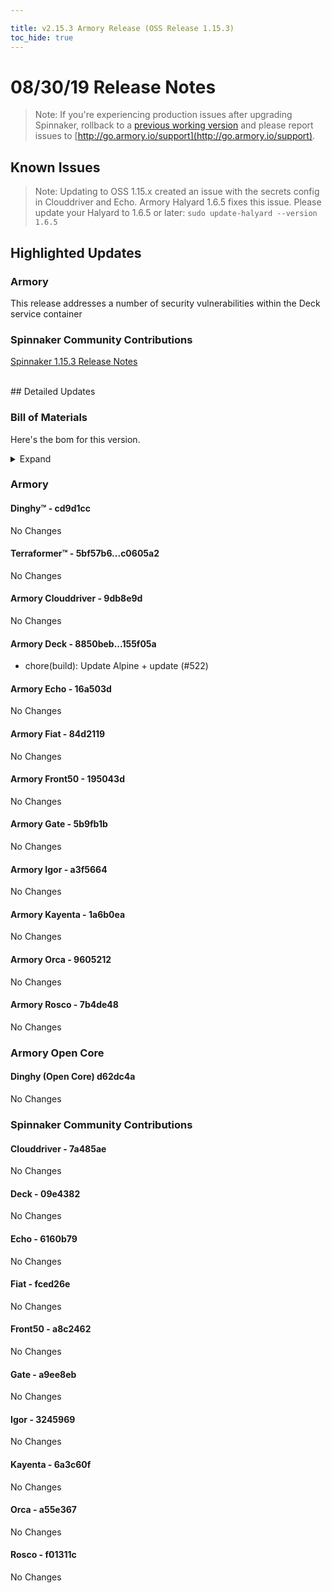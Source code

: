 ```yaml
---

title: v2.15.3 Armory Release (OSS Release 1.15.3)
toc_hide: true
---
```


# 08/30/19 Release Notes


> Note: If you're experiencing production issues after upgrading Spinnaker, rollback to a [previous working version](http://docs.armory.io/admin-guides/troubleshooting/#i-upgraded-spinnaker-and-it-is-no-longer-responding-how-do-i-rollback) and please report issues to [http://go.armory.io/support](http://go.armory.io/support).



## Known Issues
> Note: Updating to OSS 1.15.x created an issue with the secrets config in Clouddriver and Echo. Armory Halyard 1.6.5 fixes this issue. Please update your Halyard to 1.6.5 or later:
`sudo update-halyard --version 1.6.5`
## Highlighted Updates
### Armory
This release addresses a number of security vulnerabilities within the Deck service container


###  Spinnaker Community Contributions
[Spinnaker 1.15.3 Release Notes](https://www.spinnaker.io/community/releases/versions/1-15-3-changelog)  


<br>
## Detailed Updates

### Bill of Materials
Here's the bom for this version.
<details><summary>Expand</summary>
<pre class="highlight">
<code>version: 2.15.3-rc953
timestamp: "2019-08-30 15:13:48"
services:
  clouddriver:
    version: 6.2.0-9db8e9d-7a485ae-rc27
  deck:
    version: 2.10.2-155f05a-09e4382-rc21
  dinghy:
    version: 0.0.4-cd9d1cc-rc911
  echo:
    version: 2.6.0-16a503d-6160b79-rc15
  fiat:
    version: 1.6.1-84d2119-fced26e-rc15
  front50:
    version: 0.18.0-195043d-a8c2462-rc18
  gate:
    version: 1.10.0-5b9fb1b-a9ee8eb-rc16
  igor:
    version: 1.4.0-a3f5664-3245969-rc16
  kayenta:
    version: 0.10.1-1a6b0ea-6a3c60f-rc20
  monitoring-daemon:
    version: 0.14.0-a37ddce-rc6
  monitoring-third-party:
    version: 0.14.0-a37ddce-rc6
  orca:
    version: 2.8.2-9605212-a55e367-rc18
  rosco:
    version: 0.13.0-7b4de48-f01311c-rc20
  terraformer:
    version: 0.0.2-c0605a2-rc5
dependencies:
  redis:
    version: 2:2.8.4-2
artifactSources:
  dockerRegistry: docker.io/armory</code>
</pre>
</details>



### Armory
#### Dinghy&trade; - cd9d1cc
No Changes

#### Terraformer&trade; - 5bf57b6...c0605a2
No Changes

#### Armory Clouddriver  - 9db8e9d
No Changes

#### Armory Deck  - 8850beb...155f05a
 - chore(build): Update Alpine + update (#522)

#### Armory Echo  - 16a503d
No Changes

#### Armory Fiat  - 84d2119
No Changes

#### Armory Front50  - 195043d
No Changes

#### Armory Gate  - 5b9fb1b
No Changes

#### Armory Igor  - a3f5664
No Changes

#### Armory Kayenta  - 1a6b0ea
No Changes

#### Armory Orca  - 9605212
No Changes

#### Armory Rosco  - 7b4de48
No Changes


### Armory Open Core

#### Dinghy (Open Core) d62dc4a
No Changes


###  Spinnaker Community Contributions

#### Clouddriver  - 7a485ae
No Changes

#### Deck  - 09e4382
No Changes

#### Echo  - 6160b79
No Changes

#### Fiat  - fced26e
No Changes

#### Front50  - a8c2462
No Changes

#### Gate  - a9ee8eb
No Changes

#### Igor  - 3245969
No Changes

#### Kayenta  - 6a3c60f
No Changes

#### Orca  - a55e367
No Changes

#### Rosco  - f01311c
No Changes

